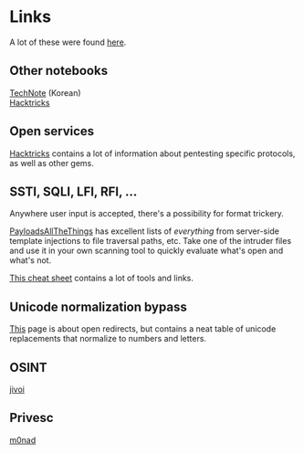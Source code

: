 # Links

A lot of these were found [here](https://github.com/collections/ctf-cybersec-resources).

## Other notebooks

[TechNote](https://www.lazenca.net/display/TEC/TechNote) \(Korean\)  
[Hacktricks](https://book.hacktricks.xyz/)  


## Open services

[Hacktricks](https://book.hacktricks.xyz/) contains a lot of information about pentesting specific protocols, as well as other gems.

## SSTI, SQLI, LFI, RFI, ...

Anywhere user input is accepted, there's a possibility for format trickery.

[PayloadsAllTheThings](https://github.com/swisskyrepo/PayloadsAllTheThings) has excellent lists of _everything_ from server-side template injections to file traversal paths, etc. Take one of the intruder files and use it in your own scanning tool to quickly evaluate what's open and what's not.

[This cheat sheet](https://github.com/riramar/Web-Attack-Cheat-Sheet) contains a lot of tools and links.

## Unicode normalization bypass

[This](https://www.hahwul.com/phoenix/ssrf-open-redirect) page is about open redirects, but contains a neat table of unicode replacements that normalize to numbers and letters.

## OSINT

[jivoi](https://github.com/jivoi/awesome-osint)

## Privesc

[m0nad](https://github.com/m0nad/awesome-privilege-escalation)

